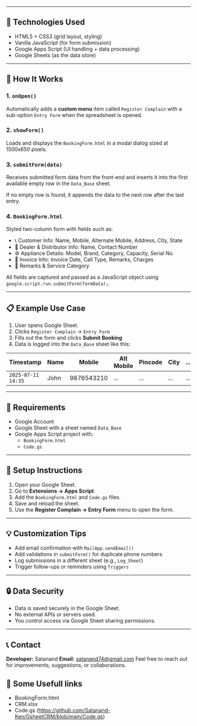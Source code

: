 
---

## 🧩 Technologies Used

- HTML5 + CSS3 (grid layout, styling)
- Vanilla JavaScript (for form submission)
- Google Apps Script (UI handling + data processing)
- Google Sheets (as the data store)

---

## 🧠 How It Works

### 1. `onOpen()`  
Automatically adds a **custom menu** item called `Register Complain` with a sub-option `Entry Form` when the spreadsheet is opened.

### 2. `showForm()`  
Loads and displays the `BookingForm.html` in a modal dialog sized at 1500x650 pixels.

### 3. `submitForm(data)`  
Receives submitted form data from the front-end and inserts it into the first available empty row in the `Data_Base` sheet.

If no empty row is found, it appends the data to the next row after the last entry.

### 4. `BookingForm.html`  
Styled two-column form with fields such as:

- 📞 Customer Info: Name, Mobile, Alternate Mobile, Address, City, State
- 🏪 Dealer & Distributor Info: Name, Contact Number
- ⚙️ Appliance Details: Model, Brand, Category, Capacity, Serial No.
- 📅 Invoice Info: Invoice Date, Call Type, Remarks, Charges
- 📝 Remarks & Service Category

All fields are captured and passed as a JavaScript object using `google.script.run.submitForm(formData);`.

---

## 📋 Example Use Case

1. User opens Google Sheet.
2. Clicks `Register Complain` → `Entry Form`
3. Fills out the form and clicks **Submit Booking**
4. Data is logged into the `Data_Base` sheet like this:

| Timestamp | Name | Mobile | Alt Mobile | Pincode | City | ... |
|-----------|------|--------|------------|---------|------|-----|
| `2025-07-11 14:35` | John | 9876543210 | ... | ... | ... | ... |

---

## 📎 Requirements

- Google Account
- Google Sheet with a sheet named `Data_Base`
- Google Apps Script project with:
  - `BookingForm.html`
  - `Code.gs`

---

## 🚀 Setup Instructions

1. Open your Google Sheet.
2. Go to **Extensions → Apps Script**.
3. Add the `BookingForm.html` and `Code.gs` files.
4. Save and reload the sheet.
5. Use the **Register Complain → Entry Form** menu to open the form.

---

## 💡 Customization Tips

- Add email confirmation with `MailApp.sendEmail()`
- Add validations in `submitForm()` for duplicate phone numbers
- Log submissions in a different sheet (e.g., `Log_Sheet`)
- Trigger follow-ups or reminders using `Triggers`

---

## 🔒 Data Security

- Data is saved securely in the Google Sheet.
- No external APIs or servers used.
- You control access via Google Sheet sharing permissions.

---

## 📞 Contact

**Developer:** Satanand
**Email:** satanand74@gmail.com
Feel free to reach out for improvements, suggestions, or collaborations.

## 🔗 Some Usefull links
- BookingForm.html
- CRM.xlsx
- Code.gs (https://github.com/Satanand-Ken/GsheetCRM/blob/main/Code.gs)
